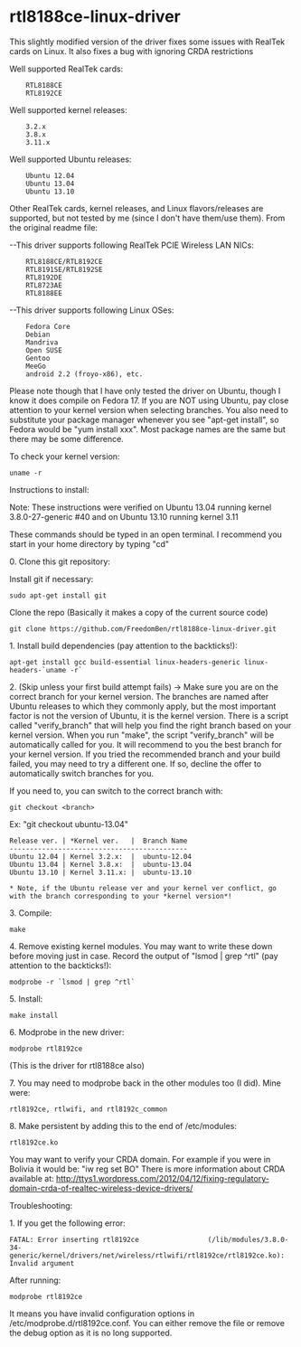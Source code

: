 rtl8188ce-linux-driver
======================


This slightly modified version of the driver fixes some issues with RealTek cards on Linux.  It also fixes a bug with ignoring CRDA restrictions


Well supported RealTek cards:

        RTL8188CE
        RTL8192CE
        
Well supported kernel releases:

        3.2.x
        3.8.x
        3.11.x

Well supported Ubuntu releases:

        Ubuntu 12.04
        Ubuntu 13.04
        Ubuntu 13.10


Other RealTek cards, kernel releases, and Linux flavors/releases are supported, but not tested by me (since I don't have them/use them).  From the original readme file:

--This driver supports following RealTek PCIE Wireless LAN NICs:

        RTL8188CE/RTL8192CE
        RTL8191SE/RTL8192SE
        RTL8192DE
        RTL8723AE
        RTL8188EE

--This driver supports following Linux OSes:

        Fedora Core
        Debian
        Mandriva
        Open SUSE
        Gentoo
        MeeGo
        android 2.2 (froyo-x86), etc.
        

Please note though that I have only tested the driver on Ubuntu, though I know it does compile on Fedora 17.  If you are NOT using Ubuntu, pay close attention to your kernel version when selecting branches.  You also need to substitute your package manager whenever you see "apt-get install", so Fedora would be "yum install xxx".  Most package names are the same but there may be some difference.


To check your kernel version:  

    uname -r


Instructions to install:

Note:  These instructions were verified on Ubuntu 13.04 running kernel 3.8.0-27-generic #40 and on Ubuntu 13.10 running kernel 3.11


These commands should be typed in an open terminal.  I recommend you start in your home directory by typing "cd"

0\.  Clone this git repository:

Install git if necessary:

    sudo apt-get install git

Clone the repo (Basically it makes a copy of the current source code)

    git clone https://github.com/FreedomBen/rtl8188ce-linux-driver.git

1\.  Install build dependencies (pay attention to the backticks!):

    apt-get install gcc build-essential linux-headers-generic linux-headers-`uname -r`

2\. (Skip unless your first build attempt fails) -> Make sure you are on the correct branch for your kernel version.  The branches are named after Ubuntu releases to which they commonly apply, but the most important factor is not the version of Ubuntu, it is the kernel version.  There is a script called "verify_branch" that will help you find the right branch based on your kernel version.  When you run "make", the script "verify_branch" will be automatically called for you.  It will recommend to you the best branch for your kernel version.  If you tried the recommended branch and your build failed, you may need to try a different one.  If so, decline the offer to automatically switch branches for you.

If you need to, you can switch to the correct branch with:

    git checkout <branch>
    
Ex: "git checkout ubuntu-13.04"

    Release ver. | *Kernel ver.   |  Branch Name
    --------------------------------------------
    Ubuntu 12.04 | Kernel 3.2.x:  |  ubuntu-12.04
    Ubuntu 13.04 | Kernel 3.8.x:  |  ubuntu-13.04
    Ubuntu 13.10 | Kernel 3.11.x: |  ubuntu-13.10

    * Note, if the Ubuntu release ver and your kernel ver conflict, go with the branch corresponding to your *kernel version*!


3\. Compile:

    make

4\. Remove existing kernel modules.  You may want to write these down before moving just in case.  Record the output of "lsmod | grep ^rtl" (pay attention to the backticks!):

    modprobe -r `lsmod | grep ^rtl`

5\. Install:

    make install

6\. Modprobe in the new driver:

    modprobe rtl8192ce 

(This is the driver for rtl8188ce also)


7\. You may need to modprobe back in the other modules too (I did).  Mine were: 

    rtl8192ce, rtlwifi, and rtl8192c_common

8\. Make persistent by adding this to the end of /etc/modules:

    rtl8192ce.ko

You may want to verify your CRDA domain.  For example if you were in Bolivia it would be: "iw reg set BO"
There is more information about CRDA available at: http://ttys1.wordpress.com/2012/04/12/fixing-regulatory-domain-crda-of-realtec-wireless-device-drivers/

Troubleshooting:

1\. If you get the following error:
    
    FATAL: Error inserting rtl8192ce                 (/lib/modules/3.8.0-34-generic/kernel/drivers/net/wireless/rtlwifi/rtl8192ce/rtl8192ce.ko): Invalid argument

After running: 

    modprobe rtl8192ce 
    
It means you have invalid configuration options in /etc/modprobe.d/rtl8192ce.conf.  You can either remove the file or remove the debug option as it is no long supported.   


